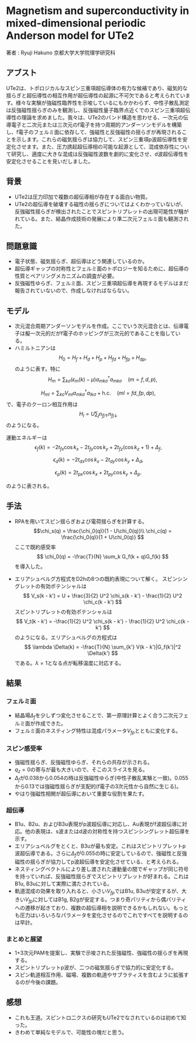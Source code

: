 # Magnetism and superconductivity in mixed-dimensional periodic Anderson model for UTe2

著者 : Ryuji Hakuno
京都大学大学院理学研究科

## アブスト


UTe2は、トポロジカルなスピン三重項超伝導体の有力な候補であり、磁気的な揺らぎと超伝導性の相互作用が超伝導性の起源に不可欠であると考えられています。様々な実験が強磁性臨界性を示唆しているにもかかわらず、中性子散乱測定は反強磁性揺らぎのみを観測し、反強磁性量子臨界点近くでのスピン三重項超伝導性の理論を求めました。我々は、UTe2のバンド構造を思わせる、一次元の伝導電子と二次元または三次元のf電子を持つ周期的アンダーソンモデルを構築し、f電子のフェルミ面に依存して、強磁性と反強磁性の揺らぎが再現されることを示します。これらの磁気揺らぎは協力して、スピン三重項p波超伝導性を安定化させます。また、圧力誘起超伝導相の可能な起源として、混成依存性について研究し、適度に大きな混成は反強磁性波数を劇的に変化させ、d波超伝導性を安定化させることを見いだしました。

## 背景
- UTe2は圧力印加で複数の超伝導相が存在する面白い物質。
- UTe2の超伝導を破壊する磁性の揺らぎについてはよくわかっていないが、反強磁性揺らぎが検出されたことでスピントリプレットの出現可能性が騒がれている。また、結晶作成技術の発展により準二次元フェルミ面も観測された。

## 問題意識
- 電子状態、磁気揺らぎ、超伝導はどう関連しているのか。
- 超伝導ギャップの対称性とフェルミ面のトポロジーを知るために、超伝導の性質とペアリングメカニズムの調査が必要。
- 反強磁性ゆらぎ、フェルミ面、スピン三重項超伝導を再現するモデルはまだ報告されていないので、作成しなければならない。

## モデル
- 次元混合周期アンダーソンモデルを作成。ここでいう次元混合とは、伝導電子は擬一次元的だがf電子のホッピングが三次元的であることを指している。
- ハミルトニアンは
$$
H_0 = H_f + H_d + H_p + H_{fd} + H_{fp} + H_{dp},
$$
のように表す。特に
$$
H_m = \sum_{k\sigma} (\epsilon_m(k) - \mu) a_{mk\sigma}^\dagger a_{mk\sigma} \quad (m = f, d, p),
$$

$$
H_{ml} = \sum_{k\sigma} V_{ml} a_{mk\sigma}^\dagger a_{lk\sigma} + \text{h.c.} \quad (ml = fd, fp, dp),
$$
で、電子のクーロン相互作用は
$$
H_I = U \sum_j n_{fj\uparrow}n_{fj\downarrow}
$$
のようになる。

運動エネルギーは
$$
\epsilon_f(k) = -2t_{fx} \cos k_x - 2t_{fy} \cos k_y + 2t_{fz}(\cos k_z + 1) + \Delta_f,
$$

$$
\epsilon_d(k) = -2t_{dx} \cos k_x - 2t_{dy} \cos k_y + \Delta_d,
$$

$$
\epsilon_p(k) = 2t_{px} \cos k_x + 2t_{py} \cos k_y + \Delta_p.
$$

のように表される。

## 手法
- RPAを用いてスピン揺らぎおよび電荷揺らぎを計算する。
$$\chi_s(q) = \frac{\chi_0(q)}{1 - U\chi_0(q)}\\
\chi_c(q) = \frac{\chi_0(q)}{1 + U\chi_0(q)}
$$
ここで既約感受率
$$
\chi_0(q) = -\frac{T}{N} \sum_k G_f(k + q)G_f(k)
$$
を導入した。

- エリアシュベルグ方程式をD2hの8つの既約表現について解く。
スピンシングレットの有効ポテンシャルは
$$
V_s(k - k') = U + \frac{3}{2} U^2 \chi_s(k - k') - \frac{1}{2} U^2 \chi_c(k - k')
$$
スピントリプレットの有効ポテンシャルは
$$
V_t(k - k') = -\frac{1}{2} U^2 \chi_s(k - k') - \frac{1}{2} U^2 \chi_c(k - k')
$$
のようになる。エリアシュベルグの方程式は
$$
\lambda \Delta(k) = -\frac{T}{N} \sum_{k'} V(k - k')|G_f(k')|^2 \Delta(k')
$$
である。$\lambda = 1$となる点が転移温度に対応する。

## 結果
### フェルミ面
- 結晶場$\Delta_f$を少しずつ変化させることで、第一原理計算とよく合う二次元フェルミ面が作成できた。
- フェルミ面のネスティング特性は混成パラメータ$V_{fp}$とともに変化する。
### スピン感受率
- 強磁性揺らぎ、反強磁性ゆらぎ、それらの共存が示される。
- $q_z=0$の寄与が最も大きいので、そこのスライスを見る。
- $\Delta_f$が0.038から0.054の時は反強磁性ゆらぎ(中性子散乱実験と一致)。0.055から0.13では強磁性揺らぎが支配的(f電子の3次元性から自然に生じる)。
- やはり強磁性相関が超伝導において重要な役割を果たす。
### 超伝導
- B1u、B2u、およびB3u表現がp波超伝導に対応し、Au表現がf波超伝導に対応。他の表現は、s波またはd波の対称性を持つスピンシングレット超伝導を示す。
- エリアシュベルグをとくと、B3uが最も安定。これはスピントリプレットp波超伝導である。さらに$\Delta_f$が0.055の時に安定しているので、強磁性と反強磁性の揺らぎが協力してp波超伝導を安定化させている、と考えられる。
- ネスティングベクトルにより差し渡された運動量の間でギャップが同じ符号を持っていれば、反強磁性揺らぎでスピントリプレットが好まれる。これはB1u, B3uに対して実際に満たされている。
- 軌道混成の効果を取り入れると、小さい$V_{fp}$ではB1u, B3uが安定するが、大きい$V_{fp}$に対してはB1g, B2gが安定する。つまり奇パリティから偶パリティへの遷移が起きており、複数の超伝導相を説明できるかもしれない。もっとも圧力はいろいろなパラメータを変化させるのでこれですべてを説明するのは早計。

### まとめと展望
- 1+3次元PAMを提案し、実験で示唆された反強磁性、強磁性の揺らぎを再現する。
- スピントリプレットp波が、二つの磁気揺らぎで協力的に安定化する。
- スピン軌道相互作用、磁場、複数の軌道やサブラティスを含むように拡張するのが今後の課題。

## 感想
- これも王道。スピントロ二クスの研究もUTe2でなされているのは初めて知った。
- きわめて単純なモデルで、可能性の塊だと思う。